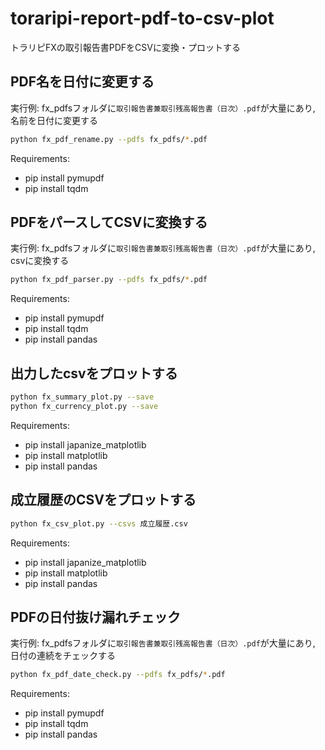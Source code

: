# toraripi-report-pdf-to-csv-plot
トラリピFXの取引報告書PDFをCSVに変換・プロットする

## PDF名を日付に変更する
実行例: fx_pdfsフォルダに`取引報告書兼取引残高報告書（日次）.pdf`が大量にあり, 名前を日付に変更する

```bash
python fx_pdf_rename.py --pdfs fx_pdfs/*.pdf
```

Requirements:
- pip install pymupdf
- pip install tqdm


## PDFをパースしてCSVに変換する

実行例: fx_pdfsフォルダに`取引報告書兼取引残高報告書（日次）.pdf`が大量にあり, csvに変換する

```bash
python fx_pdf_parser.py --pdfs fx_pdfs/*.pdf
```

Requirements:
- pip install pymupdf
- pip install tqdm
- pip install pandas


## 出力したcsvをプロットする

```bash
python fx_summary_plot.py --save
python fx_currency_plot.py --save
```

Requirements:
- pip install japanize_matplotlib
- pip install matplotlib
- pip install pandas


## 成立履歴のCSVをプロットする

```bash
python fx_csv_plot.py --csvs 成立履歴.csv
```

Requirements:
- pip install japanize_matplotlib
- pip install matplotlib
- pip install pandas

## PDFの日付抜け漏れチェック

実行例: fx_pdfsフォルダに`取引報告書兼取引残高報告書（日次）.pdf`が大量にあり, 日付の連続をチェックする

```bash
python fx_pdf_date_check.py --pdfs fx_pdfs/*.pdf
```

Requirements:
- pip install pymupdf
- pip install tqdm
- pip install pandas
